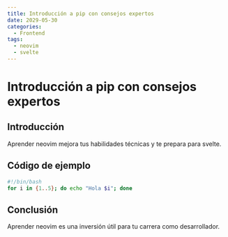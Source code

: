 ```yaml
---
title: Introducción a pip con consejos expertos
date: 2029-05-30
categories:
  - Frontend
tags:
  - neovim
  - svelte
---
```


# Introducción a pip con consejos expertos

## Introducción

Aprender neovim mejora tus habilidades técnicas y te prepara para svelte.

## Código de ejemplo

```bash
#!/bin/bash
for i in {1..5}; do echo "Hola $i"; done
```

## Conclusión

Aprender neovim es una inversión útil para tu carrera como desarrollador.